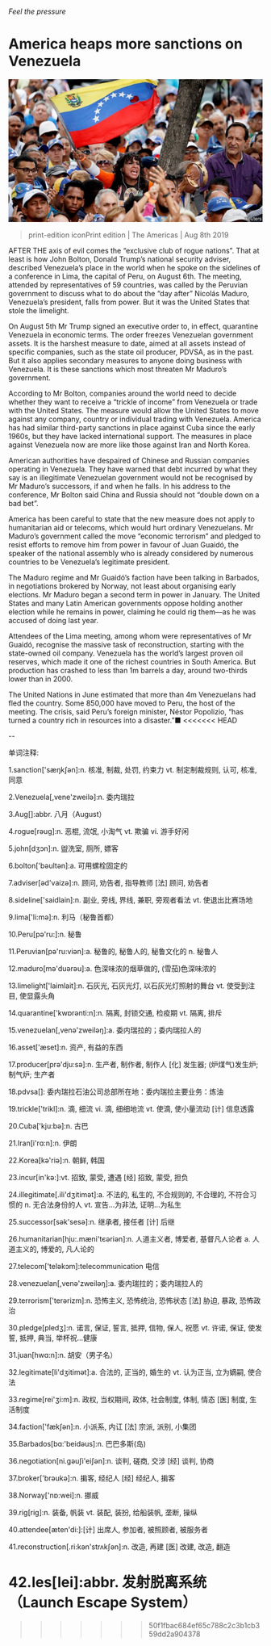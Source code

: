 ###### Feel the pressure

# America heaps more sanctions on Venezuela 

![image](images/20190810_AMP504.jpg) 

> print-edition iconPrint edition | The Americas | Aug 8th 2019 

AFTER THE axis of evil comes the “exclusive club of rogue nations”. That at least is how John Bolton, Donald Trump’s national security adviser, described Venezuela’s place in the world when he spoke on the sidelines of a conference in Lima, the capital of Peru, on August 6th. The meeting, attended by representatives of 59 countries, was called by the Peruvian government to discuss what to do about the “day after” Nicolás Maduro, Venezuela’s president, falls from power. But it was the United States that stole the limelight. 

On August 5th Mr Trump signed an executive order to, in effect, quarantine Venezuela in economic terms. The order freezes Venezuelan government assets. It is the harshest measure to date, aimed at all assets instead of specific companies, such as the state oil producer, PDVSA, as in the past. But it also applies secondary measures to anyone doing business with Venezuela. It is these sanctions which most threaten Mr Maduro’s government. 

According to Mr Bolton, companies around the world need to decide whether they want to receive a “trickle of income” from Venezuela or trade with the United States. The measure would allow the United States to move against any company, country or individual trading with Venezuela. America has had similar third-party sanctions in place against Cuba since the early 1960s, but they have lacked international support. The measures in place against Venezuela now are more like those against Iran and North Korea. 

American authorities have despaired of Chinese and Russian companies operating in Venezuela. They have warned that debt incurred by what they say is an illegitimate Venezuelan government would not be recognised by Mr Maduro’s successors, if and when he falls. In his address to the conference, Mr Bolton said China and Russia should not “double down on a bad bet”. 

America has been careful to state that the new measure does not apply to humanitarian aid or telecoms, which would hurt ordinary Venezuelans. Mr Maduro’s government called the move “economic terrorism” and pledged to resist efforts to remove him from power in favour of Juan Guaidó, the speaker of the national assembly who is already considered by numerous countries to be Venezuela’s legitimate president. 

The Maduro regime and Mr Guaidó’s faction have been talking in Barbados, in negotiations brokered by Norway, not least about organising early elections. Mr Maduro began a second term in power in January. The United States and many Latin American governments oppose holding another election while he remains in power, claiming he could rig them—as he was accused of doing last year. 

Attendees of the Lima meeting, among whom were representatives of Mr Guaidó, recognise the massive task of reconstruction, starting with the state-owned oil company. Venezuela has the world’s largest proven oil reserves, which made it one of the richest countries in South America. But production has crashed to less than 1m barrels a day, around two-thirds lower than in 2000. 

The United Nations in June estimated that more than 4m Venezuelans had fled the country. Some 850,000 have moved to Peru, the host of the meeting. The crisis, said Peru’s foreign minister, Néstor Popolizio, “has turned a country rich in resources into a disaster.”■ 
<<<<<<< HEAD

-- 

 单词注释:

1.sanction['sæŋkʃәn]:n. 核准, 制裁, 处罚, 约束力 vt. 制定制裁规则, 认可, 核准, 同意 

2.Venezuela[,vene'zweilә]:n. 委内瑞拉 

3.Aug[]:abbr. 八月（August） 

4.rogue[rәug]:n. 恶棍, 流氓, 小淘气 vt. 欺骗 vi. 游手好闲 

5.john[dʒɔn]:n. 盥洗室, 厕所, 嫖客 

6.bolton['bәultәn]:a. 可用螺栓固定的 

7.adviser[әd'vaizә]:n. 顾问, 劝告者, 指导教师 [法] 顾问, 劝告者 

8.sideline['saidlain]:n. 副业, 旁线, 界线, 兼职, 旁观者看法 vt. 使退出比赛场地 

9.lima['li:mә]:n. 利马（秘鲁首都） 

10.Peru[pә'ru:]:n. 秘鲁 

11.Peruvian[pә'ru:viәn]:a. 秘鲁的, 秘鲁人的, 秘鲁文化的 n. 秘鲁人 

12.maduro[mә'duәrәu]:a. 色深味浓的烟草做的, (雪茄)色深味浓的 

13.limelight['laimlait]:n. 石灰光, 石灰光灯, 以石灰光灯照射的舞台 vt. 使受到注目, 使显露头角 

14.quarantine['kwɒrәnti:n]:n. 隔离, 封锁交通, 检疫期 vt. 隔离, 排斥 

15.venezuelan[,venә'zweilәŋ]:a. 委内瑞拉的；委内瑞拉人的 

16.asset['æset]:n. 资产, 有益的东西 

17.producer[prә'dju:sә]:n. 生产者, 制作者, 制作人 [化] 发生器; (炉煤气)发生炉; 制气炉; 生产者 

18.pdvsa[]: 委内瑞拉石油公司总部所在地：委内瑞拉主要业务：炼油 

19.trickle['trikl]:n. 滴, 细流 vi. 滴, 细细地流 vt. 使滴, 使小量流动 [计] 信息透露 

20.Cuba['kju:bә]:n. 古巴 

21.Iran[i'rɑ:n]:n. 伊朗 

22.Korea[kә'riә]:n. 朝鲜, 韩国 

23.incur[in'kә:]:vt. 招致, 蒙受, 遭遇 [经] 招致, 蒙受, 担负 

24.illegitimate[.ili'dʒitimәt]:a. 不法的, 私生的, 不合规则的, 不合理的, 不符合习惯的 n. 无合法身份的人 vt. 宣告...为非法, 证明...为私生 

25.successor[sәk'sesә]:n. 继承者, 接任者 [计] 后继 

26.humanitarian[hju:.mæni'tєәriәn]:n. 人道主义者, 博爱者, 基督凡人论者 a. 人道主义的, 博爱的, 凡人论的 

27.telecom['telәkɔm]:telecommunication 电信 

28.venezuelan[,venә'zweilәŋ]:a. 委内瑞拉的；委内瑞拉人的 

29.terrorism['terәrizm]:n. 恐怖主义, 恐怖统治, 恐怖状态 [法] 胁迫, 暴政, 恐怖政治 

30.pledge[pledʒ]:n. 诺言, 保证, 誓言, 抵押, 信物, 保人, 祝愿 vt. 许诺, 保证, 使发誓, 抵押, 典当, 举杯祝...健康 

31.juan[hwɑ:n]:n. 胡安（男子名） 

32.legitimate[li'dʒitimәt]:a. 合法的, 正当的, 婚生的 vt. 认为正当, 立为嫡嗣, 使合法 

33.regime[rei'ʒi:m]:n. 政权, 当权期间, 政体, 社会制度, 体制, 情态 [医] 制度, 生活制度 

34.faction['fækʃәn]:n. 小派系, 内讧 [法] 宗派, 派别, 小集团 

35.Barbados[bɑ:'beidәus]:n. 巴巴多斯(岛) 

36.negotiation[ni.gәuʃi'eiʃәn]:n. 谈判, 磋商, 交涉 [经] 谈判, 协商 

37.broker['brәukә]:n. 掮客, 经纪人 [经] 经纪人, 掮客 

38.Norway['nɒ:wei]:n. 挪威 

39.rig[rig]:n. 装备, 帆装 vt. 装配, 装扮, 给船装帆, 垄断, 操纵 

40.attendee[æten'di:]:[计] 出席人, 参加者, 被照顾者, 被服务者 

41.reconstruction[.ri:kәn'strʌkʃәn]:n. 改造, 再建 [医] 改建, 改造, 翻造 

42.les[lei]:abbr. 发射脱离系统（Launch Escape System） 
=======
>>>>>>> 50f1fbac684ef65c788c2c3b1cb359dd2a904378

